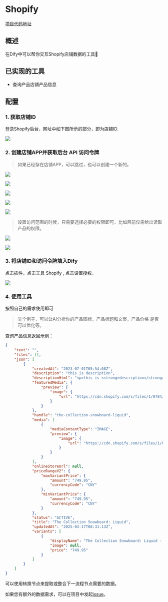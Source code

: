 # Shopify

[项目代码地址](https://github.com/chekun/dify-plugin-shopify)

## 概述

在Dify中可以帮你交互Shopify店铺数据的工具🔧

## 已实现的工具
  
  - 查询产品店铺产品信息

## 配置

### 1. 获取店铺ID

登录Shopify后台，网址中如下图所示的部分，即为店铺ID.

![](https://github.com/chekun/dify-plugin-shopify/blob/main/_assets/screenshots/store_id.png?raw=true)

### 2. 创建店铺APP并获取后台 API 访问令牌

> 如果已经存在店铺APP，可以跳过，也可以创建一个新的。

![](https://github.com/chekun/dify-plugin-shopify/blob/main/_assets/screenshots/app_1.png?raw=true)

![](https://github.com/chekun/dify-plugin-shopify/blob/main/_assets/screenshots/app_2.png?raw=true)

![](https://github.com/chekun/dify-plugin-shopify/blob/main/_assets/screenshots/app_3.png?raw=true)

![](https://github.com/chekun/dify-plugin-shopify/blob/main/_assets/screenshots/app_4.png?raw=true)

![](https://github.com/chekun/dify-plugin-shopify/blob/main/_assets/screenshots/app_5.png?raw=true)

> 设置访问范围的时候，只需要选择必要的权限即可，比如目前仅需给出读取产品的权限。

![](https://github.com/chekun/dify-plugin-shopify/blob/main/_assets/screenshots/app_6.png?raw=true)

![](https://github.com/chekun/dify-plugin-shopify/blob/main/_assets/screenshots/app_7.png?raw=true)

### 3. 将店铺ID和访问令牌填入Dify

点击插件，点击工具 Shopify , 点击设置授权。

![](https://github.com/chekun/dify-plugin-shopify/blob/main/_assets/screenshots/auth.png?raw=true)

### 4. 使用工具

按照自己的需求使用即可

> 举个例子，可以让AI分析你的产品图标，产品标题和文案，产品价格 是否可以优化等。

查询产品信息返回示例：

```json
{
    "text": "",
    "files": [],
    "json": [
        {
            "createdAt": "2023-07-01T05:54:08Z",
            "description": "this is description",
            "descriptionHtml": "<p>this is <strong>description</strong></p>",
            "featuredMedia": {
                "preview": {
                    "image": {
                        "url": "https://cdn.shopify.com/s/files/1/0784/6720/3389/products/Main_b13ad453-477c-4ed1-9b43-81f3345adfd6.jpg?v=1688190848"
                    }
                }
            },
            "handle": "the-collection-snowboard-liquid",
            "media": [
                {
                    "mediaContentType": "IMAGE",
                    "preview": {
                        "image": {
                            "url": "https://cdn.shopify.com/s/files/1/0784/6720/3389/products/Main_b13ad453-477c-4ed1-9b43-81f3345adfd6.jpg?v=1688190848"
                        }
                    }
                }
            ],
            "onlineStoreUrl": null,
            "priceRangeV2": {
                "maxVariantPrice": {
                    "amount": "749.95",
                    "currencyCode": "CNY"
                },
                "minVariantPrice": {
                    "amount": "749.95",
                    "currencyCode": "CNY"
                }
            },
            "status": "ACTIVE",
            "title": "The Collection Snowboard: Liquid",
            "updatedAt": "2025-03-17T08:31:13Z",
            "variants": [
                {
                    "displayName": "The Collection Snowboard: Liquid - Default Title",
                    "image": null,
                    "price": "749.95"
                }
            ]
        }
    ]
}
```

可以使用转换节点来提取或整合下一流程节点需要的数据。

如果您有额外的数据需求，可以在项目中发起[issue]((https://github.com/chekun/dify-plugin-shopify))。
